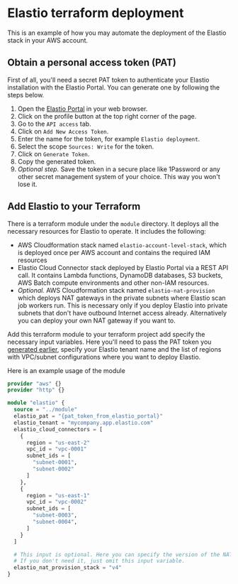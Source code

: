 # Elastio terraform deployment

This is an example of how you may automate the deployment of the Elastio stack in your AWS account.

## Obtain a personal access token (PAT)

First of all, you'll need a secret PAT token to authenticate your Elastio installation with the Elastio Portal. You can generate one by following the steps below.

1. Open the [Elastio Portal](https://login.elastio.com/) in your web browser.
2. Click on the profile button at the top right corner of the page.
3. Go to the `API access` tab.
4. Click on `Add New Access Token`.
5. Enter the name for the token, for example `Elastio deployment`.
6. Select the scope `Sources: Write` for the token.
7. Click on `Generate Token`.
8. Copy the generated token.
9. *Optional step.* Save the token in a secure place like 1Password or any other secret management system of your choice. This way you won't lose it.

## Add Elastio to your Terraform

There is a terraform module under the `module` directory. It deploys all the necessary resources for Elastio to operate. It includes the following:

- AWS Cloudformation stack named `elastio-account-level-stack`, which is deployed once per AWS account and contains the required IAM resources
- Elastio Cloud Connector stack deployed by Elastio Portal via a REST API call. It contains Lambda functions, DynamoDB databases, S3 buckets, AWS Batch compute environments and other non-IAM resources.
- *Optional.* AWS Cloudformation stack named `elastio-nat-provision` which deploys NAT gateways in the private subnets where Elastio scan job workers run. This is necessary only if you deploy Elastio into private subnets that don't have outbound Internet access already. Alternatively you can deploy your own NAT gateway if you want to.

Add this terraform module to your terraform project add specify the necessary input variables. Here you'll need to pass the PAT token you [generated earlier](#obtain-a-personal-access-token-pat), specify your Elastio tenant name and the list of regions with VPC/subnet configurations where you want to deploy Elastio.

Here is an example usage of the module

```tf
provider "aws" {}
provider "http" {}

module "elastio" {
  source = "../module"
  elastio_pat = "{pat_token_from_elastio_portal}"
  elastio_tenant = "mycompany.app.elastio.com"
  elastio_cloud_connectors = [
    {
      region = "us-east-2"
      vpc_id = "vpc-0001"
      subnet_ids = [
        "subnet-0001",
        "subnet-0002"
      ]
    },
    {
      region = "us-east-1"
      vpc_id = "vpc-0002"
      subnet_ids = [
        "subnet-0003",
        "subnet-0004",
      ]
    }
  ]

  # This input is optional. Here you can specify the version of the NAT provisioning stack.
  # If you don't need it, just omit this input variable.
  elastio_nat_provision_stack = "v4"
}
```
